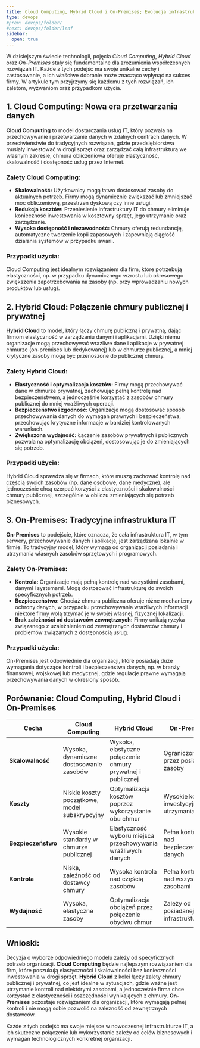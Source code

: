 ```yaml
---
title: Cloud Computing, Hybrid Cloud i On-Premises; Ewolucja infrastruktury IT
type: devops
#prev: devops/folder/
#next: devops/folder/leaf
sidebar:
  open: true
---
```


W dzisiejszym świecie technologii, pojęcia *Cloud Computing*, *Hybrid Cloud* oraz *On-Premises* stały się fundamentalne dla zrozumienia współczesnych rozwiązań IT. Każde z tych podejść ma swoje unikalne cechy i zastosowanie, a ich właściwe dobranie może znacząco wpłynąć na sukces firmy. W artykule tym przyjrzymy się każdemu z tych rozwiązań, ich zaletom, wyzwaniom oraz przypadkom użycia.

## 1. Cloud Computing: Nowa era przetwarzania danych

**Cloud Computing** to model dostarczania usług IT, który pozwala na przechowywanie i przetwarzanie danych w zdalnych centrach danych. W przeciwieństwie do tradycyjnych rozwiązań, gdzie przedsiębiorstwa musiały inwestować w drogi sprzęt oraz zarządzać całą infrastrukturą we własnym zakresie, chmura obliczeniowa oferuje elastyczność, skalowalność i dostępność usług przez Internet.

### Zalety Cloud Computing:
- **Skalowalność:** Użytkownicy mogą łatwo dostosować zasoby do aktualnych potrzeb. Firmy mogą dynamicznie zwiększać lub zmniejszać moc obliczeniową, przestrzeń dyskową czy inne usługi.
- **Redukcja kosztów:** Przeniesienie infrastruktury IT do chmury eliminuje konieczność inwestowania w kosztowny sprzęt, jego utrzymanie oraz zarządzanie.
- **Wysoka dostępność i niezawodność:** Chmury oferują redundancję, automatyczne tworzenie kopii zapasowych i zapewniają ciągłość działania systemów w przypadku awarii.

### Przypadki użycia:
Cloud Computing jest idealnym rozwiązaniem dla firm, które potrzebują elastyczności, np. w przypadku dynamicznego wzrostu lub okresowego zwiększenia zapotrzebowania na zasoby (np. przy wprowadzaniu nowych produktów lub usług).

## 2. Hybrid Cloud: Połączenie chmury publicznej i prywatnej

**Hybrid Cloud** to model, który łączy chmurę publiczną i prywatną, dając firmom elastyczność w zarządzaniu danymi i aplikacjami. Dzięki niemu organizacje mogą przechowywać wrażliwe dane i aplikacje w prywatnej chmurze (on-premises lub dedykowanej) lub w chmurze publicznej, a mniej krytyczne zasoby mogą być przenoszone do publicznej chmury.

### Zalety Hybrid Cloud:
- **Elastyczność i optymalizacja kosztów:** Firmy mogą przechowywać dane w chmurze prywatnej, zachowując pełną kontrolę nad bezpieczeństwem, a jednocześnie korzystać z zasobów chmury publicznej do mniej wrażliwych operacji.
- **Bezpieczeństwo i zgodność:** Organizacje mogą dostosować sposób przechowywania danych do wymagań prawnych i bezpieczeństwa, przechowując krytyczne informacje w bardziej kontrolowanych warunkach.
- **Zwiększona wydajność:** Łączenie zasobów prywatnych i publicznych pozwala na optymalizację obciążeń, dostosowując je do zmieniających się potrzeb.

### Przypadki użycia:
Hybrid Cloud sprawdza się w firmach, które muszą zachować kontrolę nad częścią swoich zasobów (np. dane osobowe, dane medyczne), ale jednocześnie chcą czerpać korzyści z elastyczności i skalowalności chmury publicznej, szczególnie w obliczu zmieniających się potrzeb biznesowych.

## 3. On-Premises: Tradycyjna infrastruktura IT

**On-Premises** to podejście, które oznacza, że cała infrastruktura IT, w tym serwery, przechowywanie danych i aplikacje, jest zarządzana lokalnie w firmie. To tradycyjny model, który wymaga od organizacji posiadania i utrzymania własnych zasobów sprzętowych i programowych.

### Zalety On-Premises:
- **Kontrola:** Organizacje mają pełną kontrolę nad wszystkimi zasobami, danymi i systemami. Mogą dostosować infrastrukturę do swoich specyficznych potrzeb.
- **Bezpieczeństwo:** Chociaż chmura publiczna oferuje różne mechanizmy ochrony danych, w przypadku przechowywania wrażliwych informacji niektóre firmy wolą trzymać je w swojej własnej, fizycznej lokalizacji.
- **Brak zależności od dostawców zewnętrznych:** Firmy unikają ryzyka związanego z uzależnieniem od zewnętrznych dostawców chmury i problemów związanych z dostępnością usług.

### Przypadki użycia:
On-Premises jest odpowiednie dla organizacji, które posiadają duże wymagania dotyczące kontroli i bezpieczeństwa danych, np. w branży finansowej, wojskowej lub medycznej, gdzie regulacje prawne wymagają przechowywania danych w określony sposób.

## Porównanie: Cloud Computing, Hybrid Cloud i On-Premises

| Cecha                     | Cloud Computing                          | Hybrid Cloud                                | On-Premises                               |
|---------------------------|------------------------------------------|--------------------------------------------|------------------------------------------|
| **Skalowalność**           | Wysoka, dynamiczne dostosowanie zasobów | Wysoka, elastyczne połączenie chmury prywatnej i publicznej | Ograniczona przez posiadane zasoby       |
| **Koszty**                 | Niskie koszty początkowe, model subskrypcyjny | Optymalizacja kosztów poprzez wykorzystanie obu chmur | Wysokie koszty inwestycyjne i utrzymania |
| **Bezpieczeństwo**         | Wysokie standardy w chmurze publicznej   | Elastyczność wyboru miejsca przechowywania wrażliwych danych | Pełna kontrola nad bezpieczeństwem danych |
| **Kontrola**               | Niska, zależność od dostawcy chmury     | Wysoka kontrola nad częścią zasobów        | Pełna kontrola nad wszystkimi zasobami  |
| **Wydajność**              | Wysoka, elastyczne zasoby               | Optymalizacja obciążeń przez połączenie obydwu chmur | Zależy od posiadanej infrastruktury     |

## Wnioski:

Decyzja o wyborze odpowiedniego modelu zależy od specyficznych potrzeb organizacji. **Cloud Computing** będzie najlepszym rozwiązaniem dla firm, które poszukują elastyczności i skalowalności bez konieczności inwestowania w drogi sprzęt. **Hybrid Cloud** z kolei łączy zalety chmury publicznej i prywatnej, co jest idealne w sytuacjach, gdzie ważne jest utrzymanie kontroli nad niektórymi zasobami, a jednocześnie firma chce korzystać z elastyczności i oszczędności wynikających z chmury. **On-Premises** pozostaje rozwiązaniem dla organizacji, które wymagają pełnej kontroli i nie mogą sobie pozwolić na zależność od zewnętrznych dostawców.

Każde z tych podejść ma swoje miejsce w nowoczesnej infrastrukturze IT, a ich skuteczne połączenie lub wykorzystanie zależy od celów biznesowych i wymagań technologicznych konkretnej organizacji.
